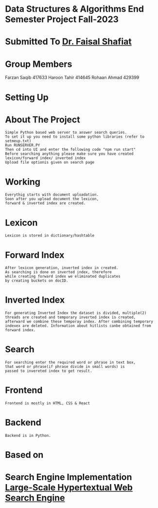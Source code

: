 # Data Structures & Algorithms End Semester Project Fall-2023

# Submitted To [Dr. Faisal Shafiat](https://scholar.google.com/citations?user=o9RCNZYAAAAJ&hl=en)

# Group Members
  Farzan Saqib  417633
  Haroon Tahir  414645
  Rohaan Ahmad  429399

   

# Setting Up
    

# About The Project
    Simple Python based web server to answer search queries.
    To set it up you need to install some python libraries (refer to setmeup.txt)
    Run RUNSERVER.PY
    Then cd into UI and enter the following code "npm run start"
    Before searching anything please make sure you have created lexicon/forward index/ inverted index
    Upload file optionis given on search page
    


# Working
    Everythig starts with document uploadation.
    Soon after you upload document the lexicon,
    forward & inverted index are created.

# Lexicon   
    Lexicon is stored in dictionary/hashtable

# Forward Index
    After lexicon generation, inverted index in created.
    As searching is done on inverted index, therefore 
    while creating forward index we eliminated duplicates
    by creating buckets on docID.

# Inverted Index   
    For generating Inverted Index the dataset is divided, multiple(2) 
    threads are created and temporary inverted index is created,
    afterward we combine these temporay index. After combining temporary 
    indexex are deleted. Information about hitlists canbe obtained from 
    forward index.

# Search
    For searching enter the required word or phrase in text box,
    that word or phrase(if phrase divide in small words) is 
    passed to invereted index to get result.

# Frontend
    Frontend is mostly in HTML, CSS & React

# Backend
    Backend is in Python.
    
    
# Based on
# Search Engine Implementation [Large-Scale Hypertextual Web Search Engine](http://infolab.stanford.edu/~backrub/google.html)


